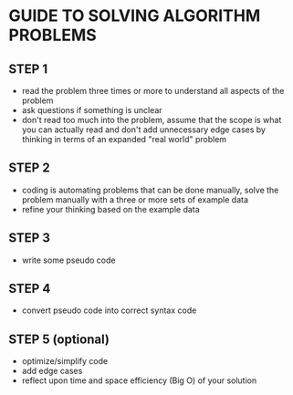 # GUIDE TO SOLVING ALGORITHM PROBLEMS

## STEP 1
- read the problem three times or more to understand all aspects of the problem
- ask questions if something is unclear
- don't read too much into the problem, assume that the scope is what you can actually read and don't add unnecessary edge cases by thinking in terms of an expanded "real world" problem

## STEP 2
- coding is automating problems that can be done manually, solve the problem manually with a three or more sets of example data
- refine your thinking based on the example data

## STEP 3
- write some pseudo code

## STEP 4
- convert pseudo code into correct syntax code

## STEP 5 (optional)
- optimize/simplify code
- add edge cases
- reflect upon time and space efficiency (Big O) of your solution 